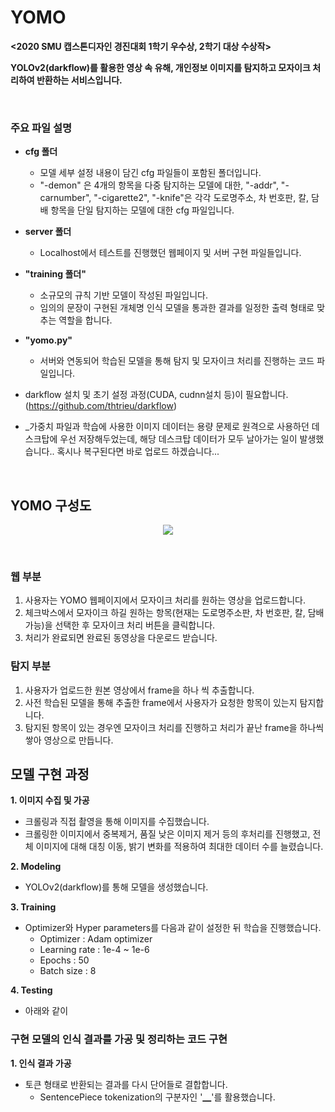 # **YOMO**

**<2020 SMU 캡스톤디자인 경진대회 1학기 우수상, 2학기 대상 수상작>**

**YOLOv2(darkflow)를 활용한 영상 속 유해, 개인정보 이미지를 탐지하고 모자이크 처리하여 반환하는 서비스입니다.**


<br>

### **주요 파일 설명**
+ **cfg 폴더**
  + 모델 세부 설정 내용이 담긴 cfg 파일들이 포함된 폴더입니다.
  + "-demon" 은 4개의 항목을 다중 탐지하는 모델에 대한, "-addr", "-carnumber", "-cigarette2", "-knife"은 각각 도로명주소, 차 번호판, 칼, 담배 항목을 단일 탐지하는 모델에 대한 cfg 파일입니다.
+ **server 폴더**
  + Localhost에서 테스트를 진행했던 웹페이지 및 서버 구현 파일들입니다.
+ **"training 폴더"**
  + 소규모의 규칙 기반 모델이 작성된 파일입니다.
  + 임의의 문장이 구현된 개체명 인식 모델을 통과한 결과를 일정한 출력 형태로 맞추는 역할을 합니다.
+ **"yomo.py"**
  + 서버와 연동되어 학습된 모델을 통해 탐지 및 모자이크 처리를 진행하는 코드 파일입니다.


+ darkflow 설치 및 초기 설정 과정(CUDA, cudnn설치 등)이 필요합니다. (https://github.com/thtrieu/darkflow)
+ _가중치 파일과 학습에 사용한 이미지 데이터는 용량 문제로 원격으로 사용하던 데스크탑에 우선 저장해두었는데, 해당 데스크탑 데이터가 모두 날아가는 일이 발생했습니다.. 혹시나 복구된다면 바로 업로드 하겠습니다...



<br>

## YOMO 구성도

<p align="center"><img src="https://user-images.githubusercontent.com/46772883/114366722-a9cbf000-9bb6-11eb-86ae-7b018d1ffdbd.png"/></p>
<br>

### 웹 부분
1. 사용자는 YOMO 웹페이지에서 모자이크 처리를 원하는 영상을 업로드합니다.
2. 체크박스에서 모자이크 하길 원하는 항목(현재는 도로명주소판, 차 번호판, 칼, 담배 가능)을 선택한 후 모자이크 처리 버튼을 클릭합니다.
3. 처리가 완료되면 완료된 동영상을 다운로드 받습니다.

### 탐지 부분
1. 사용자가 업로드한 원본 영상에서 frame을 하나 씩 추출합니다. 
2. 사전 학습된 모델을 통해 추출한 frame에서 사용자가 요청한 항목이 있는지 탐지합니다.
3. 탐지된 항목이 있는 경우엔 모자이크 처리를 진행하고 처리가 끝난 frame을 하나씩 쌓아 영상으로 만듭니다.


## 모델 구현 과정
**1. 이미지 수집 및 가공**
+ 크롤링과 직접 촬영을 통해 이미지를 수집했습니다. 
+ 크롤링한 이미지에서 중복제거, 품질 낮은 이미지 제거 등의 후처리를 진행했고, 전체 이미지에 대해 대칭 이동, 밝기 변화를 적용하여 최대한 데이터 수를 늘렸습니다.
  
**2. Modeling**
+ YOLOv2(darkflow)를 통해 모델을 생성했습니다.

**3. Training**
+ Optimizer와 Hyper parameters를 다음과 같이 설정한 뒤 학습을 진행했습니다.
  + Optimizer : Adam optimizer
  + Learning rate : 1e-4 ~ 1e-6
  + Epochs : 50
  + Batch size : 8

**4. Testing**
+ 아래와 같이

### 구현 모델의 인식 결과를 가공 및 정리하는 코드 구현
**1. 인식 결과 가공**
+ 토큰 형태로 반환되는 결과를 다시 단어들로 결합합니다.
  + SentencePiece tokenization의 구분자인 '▁'를 활용했습니다.

